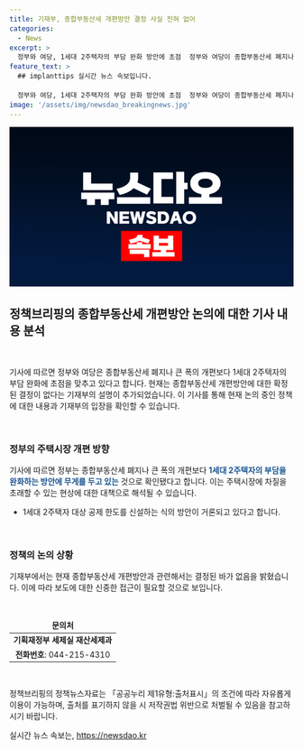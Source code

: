 ```yaml
---
title: 기재부, 종합부동산세 개편방안 결정 사실 전혀 없어
categories:
  - News
excerpt: >
  정부와 여당, 1세대 2주택자의 부담 완화 방안에 초점  정부와 여당이 종합부동산세 폐지나 개편보다는 1세대 2주택자의 부담 완화에 무게를 두고 있다는 보도가 나왔다. 현재 구체적 결정은 없으나, 지방에 주택을 보유한 1세대 2주택자 대상 공제 한도 신설 방안이 거론되고 있다고 한다. (출처: 정책브리핑)
feature_text: >
  ## implanttips 실시간 뉴스 속보입니다.

  정부와 여당, 1세대 2주택자의 부담 완화 방안에 초점  정부와 여당이 종합부동산세 폐지나 개편보다는 1세대 2주택자의 부담 완화에 무게를 두고 있다는 보도가 나왔다. 현재 구체적 결정은 없으나, 지방에 주택을 보유한 1세대 2주택자 대상 공제 한도 신설 방안이 거론되고 있다고 한다. (출처: 정책브리핑)
image: '/assets/img/newsdao_breakingnews.jpg'
---
```


<p><img src="/assets/img/newsdao_breakingnews.jpg" alt="implanttips 속보" /></p>

<h2 data-ke-size="size26">정책브리핑의 종합부동산세 개편방안 논의에 대한 기사 내용 분석</h2>

<p data-ke-size="size16">&nbsp;</p>

<p>기사에 따르면 정부와 여당은 종합부동산세 폐지나 큰 폭의 개편보다 1세대 2주택자의 부담 완화에 초점을 맞추고 있다고 합니다. 현재는 종합부동산세 개편방안에 대한 확정된 결정이 없다는 기재부의 설명이 추가되었습니다. 이 기사를 통해 현재 논의 중인 정책에 대한 내용과 기재부의 입장을 확인할 수 있습니다.</p>

<p data-ke-size="size16">&nbsp;</p>

<h3>정부의 주택시장 개편 방향</h3>

<p data-ke-size="size16">기사에 따르면 정부는 종합부동산세 폐지나 큰 폭의 개편보다 <b><span style="color: #1a5490;">1세대 2주택자의 부담을 완화하는 방안에 무게를 두고 있는</span></b> 것으로 확인됐다고 합니다. 이는 주택시장에 차질을 초래할 수 있는 현상에 대한 대책으로 해석될 수 있습니다.</p>

<ul>
<li>1세대 2주택자 대상 공제 한도를 신설하는 식의 방안이 거론되고 있다고 합니다.</li>
</ul>

<p data-ke-size="size16">&nbsp;</p>

<h3>정책의 논의 상황</h3>

<p data-ke-size="size16">기재부에서는 현재 종합부동산세 개편방안과 관련해서는 결정된 바가 없음을 밝혔습니다. 이에 따라 보도에 대한 신중한 접근이 필요할 것으로 보입니다.</p>

<p data-ke-size="size16">&nbsp;</p>

<table>
<thead>
<tr>
<td style="text-align: center; height: 17px;"><b>문의처</b></td>
</tr>
</thead>
<tbody>
<tr>
<td style="text-align: center; height: 17px;"><b>기획재정부 세제실 재산세제과</b></td>
</tr>
<tr>
<td style="text-align: center; height: 17px;"><b>전화번호</b>: 044-215-4310</td>
</tr>
</tbody>
</table>

<p data-ke-size="size16">&nbsp;</p>

<p>정책브리핑의 정책뉴스자료는 「공공누리 제1유형:출처표시」의 조건에 따라 자유롭게 이용이 가능하며, 출처를 표기하지 않을 시 저작권법 위반으로 처벌될 수 있음을 참고하시기 바랍니다.</p>
실시간 뉴스 속보는, <a href="https://newsdao.kr" rel="dofollow">https://newsdao.kr</a>



